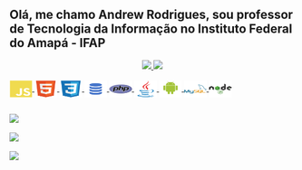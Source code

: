 ## Olá, me chamo Andrew Rodrigues, sou professor de Tecnologia da Informação no Instituto Federal do Amapá - IFAP 

<div align="center">
  <a href="https://github.com/andrewhrodrigues">
  <img height="180em" src="https://github-readme-stats.vercel.app/api?username=andrewhrodrigues&show_icons=true&theme=dark&include_all_commits=true&count_private=true"/>
  <img height="180em" src="https://github-readme-stats.vercel.app/api/top-langs/?username=andrewhrodrigues&layout=compact&langs_count=7&theme=dark"/>
</div>
  
<div style="display: inline_block"><br>
  <img align="center" title="JavaScript"  alt="Js" height="30" width="40" src="https://raw.githubusercontent.com/devicons/devicon/master/icons/javascript/javascript-plain.svg">
  <img align="center" title="HTML" alt="HTML" height="30" width="40" src="https://raw.githubusercontent.com/devicons/devicon/master/icons/html5/html5-original.svg">
  <img align="center" title="CSS" alt="CSS" height="30" width="40" src="https://raw.githubusercontent.com/devicons/devicon/master/icons/css3/css3-original.svg">
  
  <img align="center" title="SQL" alt="SQL"  height="30" width="40" src="https://raw.githubusercontent.com/github/explore/master/topics/sql/sql.png">
 
  <img align="center" title="PHP" alt="PHP"  height="30" width="40"  src="https://raw.githubusercontent.com/devicons/devicon/master/icons/php/php-original.svg" alt="php">
  
   <img align="center" title="JAVA" alt="JAVA"  height="30" width="40" src="https://raw.githubusercontent.com/devicons/devicon/master/icons/java/java-original.svg"> 
 
 <img align="center" title="Android" alt="Android"  height="30" width="40" src="https://raw.githubusercontent.com/devicons/devicon/master/icons/android/android-original-wordmark.svg">
  
  <img align="center" title="MySQL" alt="MySQL"  height="30" width="40"  src="https://raw.githubusercontent.com/devicons/devicon/master/icons/mysql/mysql-original-wordmark.svg">
  
  <img align="center" title="node" alt="node"  height="30" width="40" src="https://raw.githubusercontent.com/devicons/devicon/master/icons/nodejs/nodejs-original-wordmark.svg"> 
  
</div>
  
  
  ##
 
<div> 
  <a href="https://www.youtube.com/@andrewrodriguesbr" target="_blank"><img src="https://img.shields.io/badge/YouTube-FF0000?style=for-the-badge&logo=youtube&logoColor=white" target="_blank"></a>

  <a href = "mailto:andrewhrodrigues@gmail.com"><img src="https://img.shields.io/badge/-Gmail-%23333?style=for-the-badge&logo=gmail&logoColor=white" target="_blank"></a>
  
  <a href="https://www.linkedin.com/in/andrewrodriguesbr" target="_blank"><img src="https://img.shields.io/badge/-LinkedIn-%230077B5?style=for-the-badge&logo=linkedin&logoColor=white" target="_blank"></a> 
 

</div>
